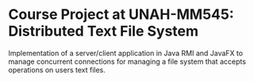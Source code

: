 # Course Project at UNAH-MM545: Distributed Text File System

Implementation of a server/client application in Java RMI and JavaFX to manage concurrent connections for managing a file system that accepts operations on users text files.
